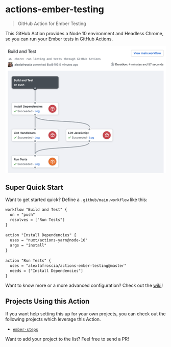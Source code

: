# actions-ember-testing

> GitHub Action for Ember Testing

This GitHub Action provides a Node 10 environment and Headless Chrome, so you can run your Ember tests in GitHub Actions.

![Example Workflow](docs/workflow-parallel-linting.png)

## Super Quick Start

Want to get started quick? Define a `.github/main.workflow` like this:

```hcl
workflow "Build and Test" {
  on = "push"
  resolves = ["Run Tests"]
}

action "Install Dependencies" {
  uses = "nuxt/actions-yarn@node-10"
  args = "install"
}

action "Run Tests" {
  uses = "alexlafroscia/actions-ember-testing@master"
  needs = ["Install Dependencies"]
}
```

Want to know more or a more advanced configuration? Check out the [wiki][wiki]!

## Projects Using this Action

If you want help setting this up for your own projects, you can check out the following projects which leverage this Action.

- [`ember-steps`](https://github.com/alexlafroscia/ember-steps)

Want to add your project to the list? Feel free to send a PR!

[wiki]: https://github.com/alexlafroscia/actions-ember-testing/wiki
